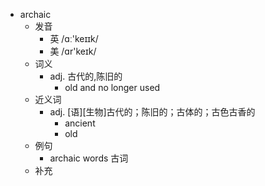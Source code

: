 - archaic
  - 发音
    - 英 /ɑː'keɪɪk/
    - 美 /ɑr'keɪk/
  - 词义
    - adj. 古代的,陈旧的
      - old and no longer used
  - 近义词
    - adj. [语][生物]古代的；陈旧的；古体的；古色古香的
      - ancient
      - old
  - 例句
    - archaic words 古词
  - 补充